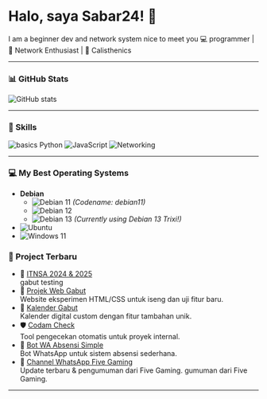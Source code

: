 # Halo, saya Sabar24! 👋
 I am a beginner dev and network system nice to meet you
💻 programmer | 📡 Network Enthusiast | 🤸 Calisthenics

---

### 📊 GitHub Stats
![GitHub stats](https://github-readme-stats.vercel.app/api?username=Sabar24&show_icons=true&theme=tokyonight)

---

### 🚀 Skills
![basics Python](https://img.shields.io/badge/Python-3670A0?logo=python&logoColor=ffdd54)
![JavaScript](https://img.shields.io/badge/JavaScript-323330?logo=javascript&logoColor=F7DF1E)
![Networking](https://img.shields.io/badge/Networking-0078D4?logo=cisco&logoColor=white)

---
### 💻 My Best Operating Systems

- **Debian**
  - ![Debian 11](https://img.shields.io/badge/Debian-11-blue) _(Codename: debian11)_
  - ![Debian 12](https://img.shields.io/badge/Debian-12-blue)
  - ![Debian 13](https://img.shields.io/badge/Debian-13-blue) _(Currently using Debian 13 Trixi!)_
- ![Ubuntu](https://img.shields.io/badge/Ubuntu-Latest-orange)
- ![Windows 11](https://img.shields.io/badge/Windows-11-lightblue)
### 📂 Project Terbaru
- 🎯 [ITNSA  2024 & 2025](#)  
  gabut testing 
- 🔐 [Projek Web Gabut](https://github.com/fivegaming24/fivegaming24.github.io)  
  Website eksperimen HTML/CSS untuk iseng dan uji fitur baru.
- 📅 [Kalender Gabut](https://github.com/fivegaming24/Kalender)  
  Kalender digital custom dengan fitur tambahan unik.
- 🛡 [Codam Check](https://github.com/Sabar24/Codam.chek)  
  Tool pengecekan otomatis untuk proyek internal.
- 🤖 [Bot WA Absensi Simple](https://github.com/Sabar24/bot-absensi-simple)  
  Bot WhatsApp untuk sistem absensi sederhana.
- 📢 [Channel WhatsApp Five Gaming](https://whatsapp.com/channel/0029Vajwi2y6mYPFkhGWfV2f)  
  Update terbaru & pengumuman dari Five Gaming.
gumuman dari Five Gaming.

---
